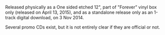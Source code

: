Released physically as a One sided etched 12", part of "Forever" vinyl box only (released on
April 13, 2015), and as a standalone release only as an 1-track digital download, on 3 Nov 2014.

Several promo CDs exist, but it is not entirely clear if they are official or not.
